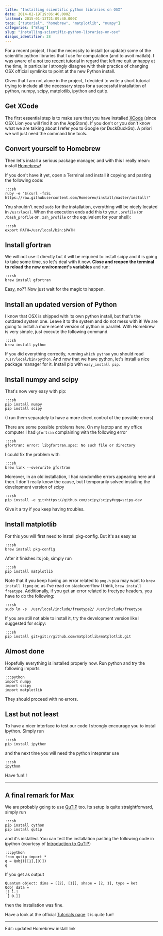 ```yaml
---
title: "Installing scientific python libraries on OSX"
date: 2014-02-19T19:06:40.000Z
lastmod: 2015-01-13T21:09:40.000Z
tags: ["tutorial", "homebrew", "matplotlib", "numpy"]
categories: ["Blog"]
slug: "installing-scientific-python-libraries-on-osx"
disqus_identifier: 28
---
```


For a recent project, I had the necessity to install (or update) some of the scientific python libraries that I use for computation (and to avoit matlab). I was  aware of [a not too recent tutorial](https://www.thisisthegreenroom.com/2011/installing-python-numpy-scipy-matplotlib-and-ipython-on-lion/) in regard that left me quit unhappy at the time, in particular I strongly disagree with their practice of changing OSX official symlinks to point at the new Python install. 

Given that I am not alone in the project, I decided to write a short tutorial trying to include all the necessary steps for a successful installation of python, numpy, scipy, matplotlib, ipython and qutip.

## Get XCode
The first essential step is to make sure that you have installed [XCode](https://developer.apple.com/xcode/) (since OSX Lion you will find it on the AppStore). If you don't or you don't know what we are talking about I refer you to Google (or DuckDuckGo). A priori we will just need the command line tools.

## Convert yourself to Homebrew
Then let's install a serious package manager, and with this I really mean: install [Homebrew](https://brew.sh)!

If you don't have it yet, open a Terminal and install it copying and pasting the following code:

    :::sh
    ruby -e "$(curl -fsSL https://raw.githubusercontent.com/Homebrew/install/master/install)"

You shouldn't need  `sudo` for the installation, everything will be nicely located in `/usr/local`. When the execution ends add this to your `.profile` (or `/bash_profile` or `.zsh_profile` or the equivalent for your shell):

    :::sh
    export PATH=/usr/local/bin:$PATH

## Install gfortran
We will not use it directly but it will be required to install scipy and it is going to take some time, so let's deal with it now. **Close and reopen the terminal to reload the new environment's variables** and run:

    :::sh
    brew install gfortran

Easy, no?? Now just wait for the magic to happen.

## Install an updated version of Python
I know that OSX is shipped with its own python install, but that's the outdated system one. Leave it to the system and do not mess with it! We are going to install a more recent version of python in parallel. With Homebrew is  very simple, just execute the following command.

    :::sh
    brew install python

If you did everything correctly, running `which python` you should read `/usr/local/bin/python`. And now that we have python, let's install a nice package manager for it. Install pip with `easy_install pip`.

## Install numpy and scipy
That's now very easy with pip:

    :::sh
    pip install numpy
    pip install scipy

(I run them separately to have a more direct control of the possible errors)

There are some possible problems here. On my laptop and my office computer I had `gfortran` complaining with the following error

    :::sh
    gfortran: error: libgfortran.spec: No such file or directory 

I could fix the problem with

    :::sh
    brew link --overwrite gfortran 

Moreover, in an old installation, I had randomlike errors appearing here and then. I don't really know the cause, but I temporarily solved installing the development version of scipy

    :::sh
    pip install -e git+https://github.com/scipy/scipy#egg=scipy-dev

Give it a try if you keep having troubles.

## Install matplotlib
For this you will first need to install pkg-config. But it's as easy as

    :::sh
    brew install pkg-config

After it finishes its job, simply run

    :::sh
    pip install matplotlib

Note that if you keep having an error related to `png.h` you may want to `brew install lipng` or, as I've read on stackoverflow I think, `brew install freetype`. Additionally, if you get an error related to freetype headers, you have to do the following:

    :::sh
    sudo ln -s  /usr/local/include/freetype2/ /usr/include/freetype

If you are still not able to install it, try the development version like I suggested for scipy:

    :::sh
    pip install git+git://github.com/matplotlib/matplotlib.git

## Almost done
Hopefully everything is installed properly now. Run python and try the following imports

    :::python
    import numpy
    import scipy
    import matplotlib

They should proceed with no errors.

## Last but not least
To have a nicer interface to test our code I strongly encourage you to install ipython. Simply run 

    :::sh
    pip install ipython

and the next time you will need the python intepreter use

    :::sh
    ipython

Have fun!!!

- - - - - -

## A final remark for Max
We are probably going to use [QuTiP](https://qutip.org) too. Its setup is quite straightforward, simply run

    :::sh
    pip install cython
    pip install qutip

and it's installed. You can test the installation pasting the following code in ipython (courtesy of [Introduction to QuTiP](https://nbviewer.ipython.org/github/jrjohansson/qutip-lectures/blob/master/Lecture-0-Introduction-to-QuTiP.ipynb))

    :::python
    from qutip import *
    q = Qobj([[1],[0]])
    q

If you get as output 

    Quantum object: dims = [[2], [1]], shape = [2, 1], type = ket
    Qobj data =
    [[ 1.]
     [ 0.]]

then the installation was fine.

Have a look at the official [Tutorials page](https://qutip.org/tutorials.html) it is quite fun!

- - - - - -
Edit: updated Homebrew install link